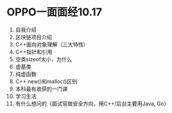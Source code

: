 # OPPO一面面经10.17
1. 自我介绍
2. 区块链项目介绍
3. C++面向对象理解（三大特性）
4. C++指针和引用
5. 空类sizeof大小，为什么
6. 虚基类
7. 纯虚函数
8. C++ new()和malloc()区别
9. 本科最有收获的一门课
10. 学习生活
11. 有什么想问的（面试官做安全方向，用C++/后台主要用Java, Go）